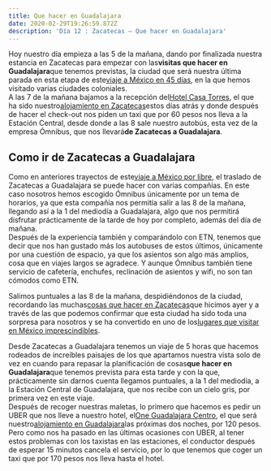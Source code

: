 ```yaml
---
title: Que hacer en Guadalajara
date: 2020-02-29T19:26:59.872Z
description: 'Día 12 : Zacatecas – Que hacer en Guadalajara'
---
```

Hoy nuestro día empieza a las 5 de la mañana, dando por finalizada nuestra estancia en Zacatecas para empezar con las**visitas que hacer en Guadalajara**que tenemos previstas, la ciudad que será nuestra última parada en esta etapa de este[viaje a México en 45 días](https://www.viajeroscallejeros.com/viaje-mexico-45-dias/), en la que hemos visitado varias ciudades coloniales.\
A las 7 de la mañana bajamos a la recepción del[Hotel Casa Torres](https://www.booking.com/hotel/mx/casa-torres.es.html?aid=393491), el que ha sido nuestro[alojamiento en Zacatecas](https://www.booking.com/city/mx/zacatecas.es.html?aid=393491)estos días atrás y donde después de hacer el check-out nos piden un taxi que por 60 pesos nos lleva a la Estación Central, desde donde a las 8 sale nuestro autobús, esta vez de la empresa Ómnibus, que nos llevará**de Zacatecas a Guadalajara**.

## Como ir de Zacatecas a Guadalajara

Como en anteriores trayectos de este[viaje a México por libre](https://www.viajeroscallejeros.com/mexico-por-libre-preparativos-viaje/), el traslado de Zacatecas a Guadalajara se puede hacer con varias compañías. En este caso nosotros hemos escogido Ómnibus únicamente por un tema de horarios, ya que esta compañía nos permitía salir a las 8 de la mañana, llegando así a la 1 del mediodía a Guadalajara, algo que nos permitirá disfrutar prácticamente de la tarde de hoy por completo, además del día de mañana.\
Después de la experiencia también y comparándolo con ETN, tenemos que decir que nos han gustado más los autobuses de estos últimos, únicamente por una cuestión de espacio, ya que los asientos son algo más amplios, cosa que en viajes largos se agradece. Y aunque Ómnibus también tiene servicio de cafetería, enchufes, reclinación de asientos y wifi, no son tan cómodos como ETN.

Salimos puntuales a las 8 de la mañana, despidiéndonos de la ciudad, recordando las muchas[cosas que hacer en Zacatecas](https://www.viajeroscallejeros.com/que-hacer-en-zacatecas/)que hicimos ayer y a través de las que podemos confirmar que esta ciudad ha sido toda una sorpresa para nosotros y se ha convertido en uno de los[lugares que visitar en México imprescindibles](https://www.viajeroscallejeros.com/lugares-que-visitar-en-mexico/).

Desde Zacatecas a Guadalajara tenemos un viaje de 5 horas que hacemos rodeados de increíbles paisajes de los que apartamos nuestra vista solo de vez en cuando para repasar la planificación de cosas**que hacer en Guadalajara**que tenemos prevista para esta tarde y con la que, prácticamente sin darnos cuenta llegamos puntuales, a la 1 del mediodía, a la Estación Central de Guadalajara, que nos recibe con un cielo gris, por primera vez en este viaje.\
Después de recoger nuestras maletas, lo primero que hacemos es pedir un UBER que nos lleve a nuestro hotel, el[One Guadalajara Centro](https://www.booking.com/hotel/mx/one-guadalajara-centro-historico.es.html?aid=393491), el que será nuestro[alojamiento en Guadalajara](https://www.booking.com/city/mx/guadalajara.es.html?aid=393491)las próximas dos noches, por 120 pesos. Pero como nos ha pasado en las últimas ocasiones con UBER, al tener estos problemas con los taxistas en las estaciones, el conductor después de esperar 15 minutos cancela el servicio, por lo que tenemos que coger un taxi que por 170 pesos nos lleva hasta el hotel.
